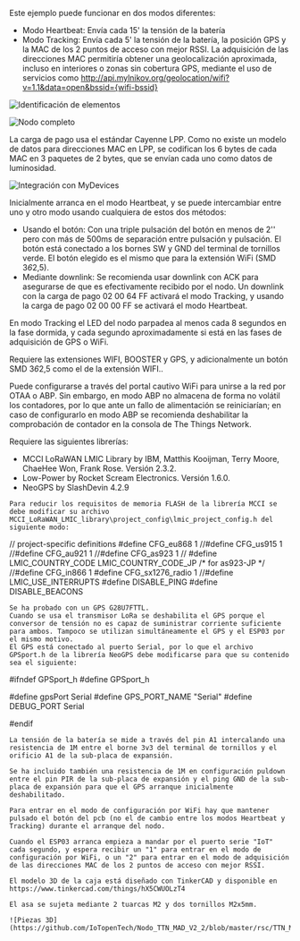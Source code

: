 Este ejemplo puede funcionar en dos modos diferentes:
* Modo Heartbeat: Envía cada 15' la tensión de la batería 
* Modo Tracking: Envía cada 5' la tensión de la batería, la posición GPS y la MAC de los 2 puntos de acceso con mejor RSSI. La adquisición de las direcciones MAC permitiría obtener una geolocalización aproximada, incluso en interiores o zonas sin cobertura GPS, mediante el uso de servicios como http://api.mylnikov.org/geolocation/wifi?v=1.1&data=open&bssid={wifi-bssid}

![Identificación de elementos](https://github.com/IoTopenTech/Nodo_TTN_MAD_V2_2/blob/master/rsc/TTN_MAD_V2_2_dondeestamimochila.jpg)

![Nodo completo](https://github.com/IoTopenTech/Nodo_TTN_MAD_V2_2/blob/master/rsc/TTN_MAD_V2_2_dondeestamimochila_completo.jpg)

La carga de pago usa el estándar Cayenne LPP. Como no existe un modelo de datos para direcciones MAC en LPP, se codifican los 6 bytes de cada MAC en 3 paquetes de 2 bytes, que se envían cada uno como datos de luminosidad.

![Integración con MyDevices](https://github.com/IoTopenTech/Nodo_TTN_MAD_V2_2/blob/master/rsc/TTN_MAD_V2_2_dondeestamimochila_mydevices.jpg)

Inicialmente arranca en el modo Heartbeat, y se puede intercambiar entre uno y otro modo usando cualquiera de estos dos métodos:
* Usando el botón: Con una triple pulsación del botón en menos de 2'' pero con más de 500ms de separación entre pulsación y pulsación. El botón está conectado a los bornes SW y GND del terminal de tornillos verde. El botón elegido es el mismo que para la extensión WiFi (SMD 3*6*2,5).
* Mediante downlink: Se recomienda usar downlink con ACK para asegurarse de que es efectivamente recibido por el nodo. Un downlink con la carga de pago 02 00 64 FF activará el modo Tracking, y usando la carga de pago 02 00 00 FF se activará el modo Heartbeat.

En modo Tracking el LED del nodo parpadea al menos cada 8 segundos en la fase dormida, y cada segundo aproximadamente si está en las fases de adquisición de GPS o WiFi.

Requiere las extensiones WIFI, BOOSTER y GPS, y adicionalmente un botón SMD 3*6*2,5 como el de la extensión WIFI..

Puede configurarse a través del portal cautivo WiFi para unirse a la red por OTAA o ABP.
Sin embargo, en modo ABP no almacena de forma no volátil los contadores, por lo que ante un fallo de alimentación se reiniciarían; en caso de configurarlo en modo ABP se recomienda deshabilitar la comprobación de contador en la consola de The Things Network.

Requiere las siguientes librerías:
* MCCI LoRaWAN LMIC Library by IBM, Matthis Kooijman, Terry Moore, ChaeHee Won, Frank Rose. Versión 2.3.2.
* Low-Power by Rocket Scream Electronics. Versión 1.6.0.
* NeoGPS by SlashDevin 4.2.9
```
Para reducir los requisitos de memoria FLASH de la librería MCCI se debe modificar su archivo MCCI_LoRaWAN_LMIC_library\project_config\lmic_project_config.h del siguiente modo:
```
// project-specific definitions
#define CFG_eu868 1
//#define CFG_us915 1
//#define CFG_au921 1
//#define CFG_as923 1
// #define LMIC_COUNTRY_CODE LMIC_COUNTRY_CODE_JP	/* for as923-JP */
//#define CFG_in866 1
#define CFG_sx1276_radio 1
//#define LMIC_USE_INTERRUPTS
#define DISABLE_PING
#define DISABLE_BEACONS
```
Se ha probado con un GPS G28U7FTTL.
Cuando se usa el transmisor LoRa se deshabilita el GPS porque el conversor de tensión no es capaz de suministrar corriente suficiente para ambos. Tampoco se utilizan simultáneamente el GPS y el ESP03 por el mismo motivo.
El GPS está conectado al puerto Serial, por lo que el archivo GPSport.h de la librería NeoGPS debe modificarse para que su contenido sea el siguiente:
```
#ifndef GPSport_h
#define GPSport_h

#define gpsPort Serial
#define GPS_PORT_NAME "Serial"
#define DEBUG_PORT Serial

#endif
```
La tensión de la batería se mide a través del pin A1 intercalando una resistencia de 1M entre el borne 3v3 del terminal de tornillos y el orificio A1 de la sub-placa de expansión.

Se ha incluido también una resistencia de 1M en configuración puldown entre el pin PIR de la sub-placa de expansión y el ping GND de la sub-placa de expansión para que el GPS arranque inicialmente deshabilitado.

Para entrar en el modo de configuración por WiFi hay que mantener pulsado el botón del pcb (no el de cambio entre los modos Heartbeat y Tracking) durante el arranque del nodo.

Cuando el ESP03 arranca empieza a mandar por el puerto serie "IoT" cada segundo, y espera recibir un "1" para entrar en el modo de configuración por WiFi, o un "2" para entrar en el modo de adquisición de las direcciones MAC de los 2 puntos de acceso con mejor RSSI.

El modelo 3D de la caja está diseñado con TinkerCAD y disponible en  https://www.tinkercad.com/things/hX5CWUOLzT4 

El asa se sujeta mediante 2 tuarcas M2 y dos tornillos M2x5mm.

![Piezas 3D](https://github.com/IoTopenTech/Nodo_TTN_MAD_V2_2/blob/master/rsc/TTN_MAD_V2_2_dondeestamimochila_3d.jpg)

